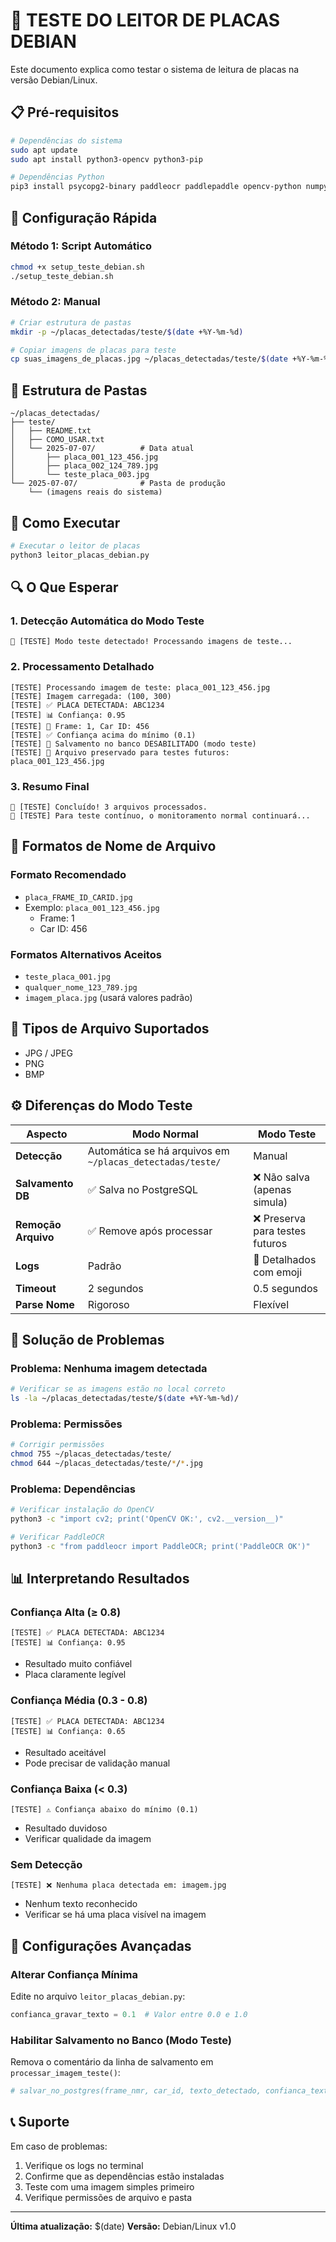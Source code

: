 # 🧪 TESTE DO LEITOR DE PLACAS DEBIAN

Este documento explica como testar o sistema de leitura de placas na versão Debian/Linux.

## 📋 Pré-requisitos

```bash
# Dependências do sistema
sudo apt update
sudo apt install python3-opencv python3-pip

# Dependências Python
pip3 install psycopg2-binary paddleocr paddlepaddle opencv-python numpy
```

## 🚀 Configuração Rápida

### Método 1: Script Automático
```bash
chmod +x setup_teste_debian.sh
./setup_teste_debian.sh
```

### Método 2: Manual
```bash
# Criar estrutura de pastas
mkdir -p ~/placas_detectadas/teste/$(date +%Y-%m-%d)

# Copiar imagens de placas para teste
cp suas_imagens_de_placas.jpg ~/placas_detectadas/teste/$(date +%Y-%m-%d)/
```

## 📁 Estrutura de Pastas

```
~/placas_detectadas/
├── teste/
│   ├── README.txt
│   ├── COMO_USAR.txt
│   └── 2025-07-07/          # Data atual
│       ├── placa_001_123_456.jpg
│       ├── placa_002_124_789.jpg
│       └── teste_placa_003.jpg
└── 2025-07-07/              # Pasta de produção
    └── (imagens reais do sistema)
```

## 🎯 Como Executar

```bash
# Executar o leitor de placas
python3 leitor_placas_debian.py
```

## 🔍 O Que Esperar

### 1. Detecção Automática do Modo Teste
```
🧪 [TESTE] Modo teste detectado! Processando imagens de teste...
```

### 2. Processamento Detalhado
```
[TESTE] Processando imagem de teste: placa_001_123_456.jpg
[TESTE] Imagem carregada: (100, 300)
[TESTE] ✅ PLACA DETECTADA: ABC1234
[TESTE] 📊 Confiança: 0.95
[TESTE] 🎯 Frame: 1, Car ID: 456
[TESTE] ✅ Confiança acima do mínimo (0.1)
[TESTE] 💾 Salvamento no banco DESABILITADO (modo teste)
[TESTE] 📁 Arquivo preservado para testes futuros: placa_001_123_456.jpg
```

### 3. Resumo Final
```
🧪 [TESTE] Concluído! 3 arquivos processados.
🧪 [TESTE] Para teste contínuo, o monitoramento normal continuará...
```

## 📝 Formatos de Nome de Arquivo

### Formato Recomendado
- `placa_FRAME_ID_CARID.jpg`
- Exemplo: `placa_001_123_456.jpg`
  - Frame: 1
  - Car ID: 456

### Formatos Alternativos Aceitos
- `teste_placa_001.jpg`
- `qualquer_nome_123_789.jpg`
- `imagem_placa.jpg` (usará valores padrão)

## 🎨 Tipos de Arquivo Suportados
- JPG / JPEG
- PNG
- BMP

## ⚙️ Diferenças do Modo Teste

| Aspecto | Modo Normal | Modo Teste |
|---------|-------------|------------|
| **Detecção** | Automática se há arquivos em `~/placas_detectadas/teste/` | Manual |
| **Salvamento DB** | ✅ Salva no PostgreSQL | ❌ Não salva (apenas simula) |
| **Remoção Arquivo** | ✅ Remove após processar | ❌ Preserva para testes futuros |
| **Logs** | Padrão | 🧪 Detalhados com emoji |
| **Timeout** | 2 segundos | 0.5 segundos |
| **Parse Nome** | Rigoroso | Flexível |

## 🐞 Solução de Problemas

### Problema: Nenhuma imagem detectada
```bash
# Verificar se as imagens estão no local correto
ls -la ~/placas_detectadas/teste/$(date +%Y-%m-%d)/
```

### Problema: Permissões
```bash
# Corrigir permissões
chmod 755 ~/placas_detectadas/teste/
chmod 644 ~/placas_detectadas/teste/*/*.jpg
```

### Problema: Dependências
```bash
# Verificar instalação do OpenCV
python3 -c "import cv2; print('OpenCV OK:', cv2.__version__)"

# Verificar PaddleOCR
python3 -c "from paddleocr import PaddleOCR; print('PaddleOCR OK')"
```

## 📊 Interpretando Resultados

### Confiança Alta (≥ 0.8)
```
[TESTE] ✅ PLACA DETECTADA: ABC1234
[TESTE] 📊 Confiança: 0.95
```
- Resultado muito confiável
- Placa claramente legível

### Confiança Média (0.3 - 0.8)
```
[TESTE] ✅ PLACA DETECTADA: ABC1234
[TESTE] 📊 Confiança: 0.65
```
- Resultado aceitável
- Pode precisar de validação manual

### Confiança Baixa (< 0.3)
```
[TESTE] ⚠️ Confiança abaixo do mínimo (0.1)
```
- Resultado duvidoso
- Verificar qualidade da imagem

### Sem Detecção
```
[TESTE] ❌ Nenhuma placa detectada em: imagem.jpg
```
- Nenhum texto reconhecido
- Verificar se há uma placa visível na imagem

## 🔧 Configurações Avançadas

### Alterar Confiança Mínima
Edite no arquivo `leitor_placas_debian.py`:
```python
confianca_gravar_texto = 0.1  # Valor entre 0.0 e 1.0
```

### Habilitar Salvamento no Banco (Modo Teste)
Remova o comentário da linha de salvamento em `processar_imagem_teste()`:
```python
# salvar_no_postgres(frame_nmr, car_id, texto_detectado, confianca_texto_detectado)
```

## 📞 Suporte

Em caso de problemas:
1. Verifique os logs no terminal
2. Confirme que as dependências estão instaladas
3. Teste com uma imagem simples primeiro
4. Verifique permissões de arquivo e pasta

---

**Última atualização:** $(date)
**Versão:** Debian/Linux v1.0
